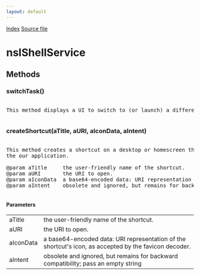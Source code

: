 ```yaml
---
layout: default
---
```

<div id='links'><a href="../index.html">Index</a>
<a href="http://dxr.mozilla.org/mozilla-central/source/mobile/android/components/build/nsIShellService.idl">Source file</a>
</div>

# nsIShellService #

## Methods ##

### switchTask() ###
<pre>  
This method displays a UI to switch to (or launch) a different task  
  
</pre>
### createShortcut(aTitle, aURI, aIconData, aIntent) ###
<pre>  
This method creates a shortcut on a desktop or homescreen that opens in  
the our application.  
  
@param aTitle     the user-friendly name of the shortcut.  
@param aURI       the URI to open.  
@param aIconData  a base64-encoded data: URI representation of the shortcut's icon, as accepted by the favicon decoder.  
@param aIntent    obsolete and ignored, but remains for backward compatibility; pass an empty string  
  
</pre>
#### Parameters ####

<table>

<tr>
<td>aTitle</td>
<td>the user-friendly name of the shortcut.  
</td>
</tr>

<tr>
<td>aURI</td>
<td>the URI to open.  
</td>
</tr>

<tr>
<td>aIconData</td>
<td>a base64-encoded data: URI representation of the shortcut's icon, as accepted by the favicon decoder.  
</td>
</tr>

<tr>
<td>aIntent</td>
<td>obsolete and ignored, but remains for backward compatibility; pass an empty string  
</td>
</tr>

</table>
